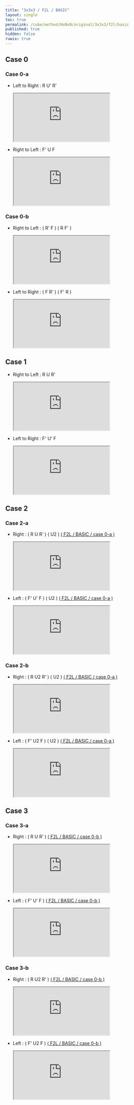 ```yaml
---
title: "3x3x3 / F2L / BASIC"
layout: single
toc: true
permalink: /cube/method/NxNxN/original/3x3x3/f2l/basic
published: true
hidden: false
ruwix: true
---
```


<head>
  <base target="_blank">
</head>



## Case 0

### Case 0-a

- Left to Right : R U' R'

  <iframe
    src = "https://ruwix.com/widget/3d/?alg=R%20U'%20R'&colored=F%20FD%20R%20RD%20FR%20FRD&hover=9&speed=500&flags=canvas"
  ></iframe>

- Right to Left : F' U F

  <iframe
    src = "https://ruwix.com/widget/3d/?alg=F'%20U%20F&colored=F%20FD%20R%20RD%20FR%20FRD&hover=9&speed=500&flags=canvas"
  ></iframe>

### Case 0-b

- Right to Left : ( R' F ) ( R F' )

  <iframe
    src = "https://ruwix.com/widget/3d/?alg=R'%20F%20R%20F'&colored=F%20FD%20R%20RD%20FR%20FRD&hover=9&speed=500&flags=canvas"
  ></iframe>

- Left to Right : ( F R' ) ( F' R )

  <iframe
    src = "https://ruwix.com/widget/3d/?alg=F%20R'%20F'%20R&colored=F%20FD%20R%20RD%20FR%20FRD&hover=9&speed=500&flags=canvas"
  ></iframe>



## Case 1

- Right to Left : R U R'

  <iframe
    src = "https://ruwix.com/widget/3d/?alg=R%20U%20R'&colored=F%20FD%20R%20RD%20FR%20FRD&hover=9&speed=500&flags=canvas"
  ></iframe>

- Left to Right : F' U' F

  <iframe
    src = "https://ruwix.com/widget/3d/?alg=F'%20U'%20F&colored=F%20FD%20R%20RD%20FR%20FRD&hover=9&speed=500&flags=canvas"
  ></iframe>



## Case 2

### Case 2-a

- Right : ( R U R' ) ( U2 ) [( F2L / BASIC / case 0-a )](/cube/method/NxNxN/original/3x3x3/f2l/basic#case-0-a)

  <iframe
    src = "https://ruwix.com/widget/3d/?alg=R%20U%20R'%20U2'%20R%20U'%20R'&colored=F%20FD%20R%20RD%20FR%20FRD&hover=9&speed=500&flags=canvas"
  ></iframe>

- Left : ( F' U' F ) ( U2 ) [( F2L / BASIC / case 0-a )](/cube/method/NxNxN/original/3x3x3/f2l/basic#case-0-a)

  <iframe
    src = "https://ruwix.com/widget/3d/?alg=F'%20U'%20F%20U2%20F'%20U%20F&colored=F%20FD%20R%20RD%20FR%20FRD&hover=9&speed=500&flags=canvas"
  ></iframe>

### Case 2-b

- Right : ( R U2 R' ) ( U2 ) [( F2L / BASIC / case 0-a )](/cube/method/NxNxN/original/3x3x3/f2l/basic#case-0-a)

  <iframe
    src = "https://ruwix.com/widget/3d/?alg=R%20U2%20R'%20U2'%20R%20U'%20R'&colored=F%20FD%20R%20RD%20FR%20FRD&hover=9&speed=500&flags=canvas"
  ></iframe>

- Left : ( F' U2 F ) ( U2 ) [( F2L / BASIC / case 0-a )](/cube/method/NxNxN/original/3x3x3/f2l/basic#case-0-a)

  <iframe
    src = "https://ruwix.com/widget/3d/?alg=F'%20U2'%20F%20U2%20F'%20U%20F&colored=F%20FD%20R%20RD%20FR%20FRD&hover=9&speed=500&flags=canvas"
  ></iframe>



## Case 3

### Case 3-a

- Right : ( R U R' ) [( F2L / BASIC / case 0-b )](/cube/method/NxNxN/original/3x3x3/f2l/basic#case-0-b)

  <iframe
    src = "https://ruwix.com/widget/3d/?alg=R%20U%20R'%20R'%20F%20R%20F'&colored=F%20FD%20R%20RD%20FR%20FRD&hover=9&speed=500&flags=canvas"
  ></iframe>

- Left : ( F' U' F ) [( F2L / BASIC / case 0-b )](/cube/method/NxNxN/original/3x3x3/f2l/basic#case-0-b)

  <iframe
    src = "https://ruwix.com/widget/3d/?alg=F'%20U'%20F%20F%20R'%20F'%20R&colored=F%20FD%20R%20RD%20FR%20FRD&hover=9&speed=500&flags=canvas"
  ></iframe>

### Case 3-b

- Right : ( R U2 R' ) [( F2L / BASIC / case 0-b )](/cube/method/NxNxN/original/3x3x3/f2l/basic#case-0-b)

  <iframe
    src = "https://ruwix.com/widget/3d/?alg=R%20U2%20R'%20R'%20F%20R%20F'&colored=F%20FD%20R%20RD%20FR%20FRD&hover=9&speed=500&flags=canvas"
  ></iframe>

- Left : ( F' U2 F ) [( F2L / BASIC / case 0-b )](/cube/method/NxNxN/original/3x3x3/f2l/basic#case-0-b)

  <iframe
    src = "https://ruwix.com/widget/3d/?alg=F'%20U2'%20F%20F%20R'%20F'%20R&colored=F%20FD%20R%20RD%20FR%20FRD&hover=9&speed=500&flags=canvas"
  ></iframe>
